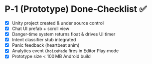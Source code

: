 
# P‑1 (Prototype) Done‑Checklist ✅

- [x] Unity project created & under source control  
- [x] Chat UI prefab + scroll view  
- [x] Danger‑time system returns float & drives UI timer  
- [x] Intent classifier stub integrated  
- [x] Panic feedback (heartbeat anim)  
- [x] Analytics event `ChoiceMade` fires in Editor Play‑mode  
- [x] Prototype size < 100 MB Android build  
